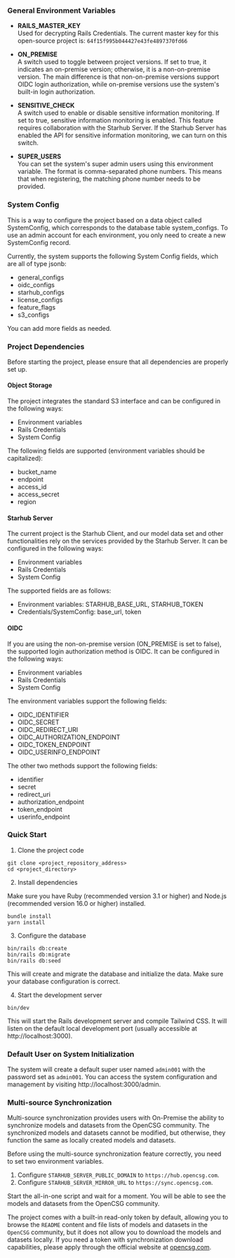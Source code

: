 ### General Environment Variables

- **RAILS_MASTER_KEY**  
Used for decrypting Rails Credentials. The current master key for this open-source project is: `64f15f995b044427e43fe4897370fd66`

- **ON_PREMISE**  
A switch used to toggle between project versions. If set to true, it indicates an on-premise version; otherwise, it is a non-on-premise version. The main difference is that non-on-premise versions support OIDC login authorization, while on-premise versions use the system's built-in login authorization.

- **SENSITIVE_CHECK**  
A switch used to enable or disable sensitive information monitoring. If set to true, sensitive information monitoring is enabled. This feature requires collaboration with the Starhub Server. If the Starhub Server has enabled the API for sensitive information monitoring, we can turn on this switch.

- **SUPER_USERS**  
You can set the system's super admin users using this environment variable. The format is comma-separated phone numbers. This means that when registering, the matching phone number needs to be provided.


### System Config

This is a way to configure the project based on a data object called SystemConfig, which corresponds to the database table system_configs. To use an admin account for each environment, you only need to create a new SystemConfig record.

Currently, the system supports the following System Config fields, which are all of type jsonb:

- general_configs
- oidc_configs
- starhub_configs
- license_configs
- feature_flags
- s3_configs  

You can add more fields as needed.

### Project Dependencies

Before starting the project, please ensure that all dependencies are properly set up.

#### Object Storage

The project integrates the standard S3 interface and can be configured in the following ways:

- Environment variables
- Rails Credentials
- System Config

The following fields are supported (environment variables should be capitalized):

- bucket_name
- endpoint
- access_id
- access_secret
- region

#### Starhub Server

The current project is the Starhub Client, and our model data set and other functionalities rely on the services provided by the Starhub Server. It can be configured in the following ways:

- Environment variables
- Rails Credentials
- System Config

The supported fields are as follows:

- Environment variables: STARHUB_BASE_URL, STARHUB_TOKEN
- Credentials/SystemConfig: base_url, token

#### OIDC

If you are using the non-on-premise version (ON_PREMISE is set to false), the supported login authorization method is OIDC. It can be configured in the following ways:

- Environment variables
- Rails Credentials
- System Config

The environment variables support the following fields:

- OIDC_IDENTIFIER
- OIDC_SECRET
- OIDC_REDIRECT_URI
- OIDC_AUTHORIZATION_ENDPOINT
- OIDC_TOKEN_ENDPOINT
- OIDC_USERINFO_ENDPOINT

The other two methods support the following fields:

- identifier
- secret
- redirect_uri
- authorization_endpoint
- token_endpoint
- userinfo_endpoint

### Quick Start

1. Clone the project code

```
git clone <project_repository_address>
cd <project_directory>
```

2. Install dependencies

Make sure you have Ruby (recommended version 3.1 or higher) and Node.js (recommended version 16.0 or higher) installed.

```
bundle install
yarn install
```

3. Configure the database

```
bin/rails db:create
bin/rails db:migrate
bin/rails db:seed
```

This will create and migrate the database and initialize the data. Make sure your database configuration is correct.

4. Start the development server

```
bin/dev
```

This will start the Rails development server and compile Tailwind CSS. It will listen on the default local development port (usually accessible at http://localhost:3000).

### Default User on System Initialization

The system will create a default super user named `admin001` with the password set as `admin001`. You can access the system configuration and management by visiting http://localhost:3000/admin.

### Multi-source Synchronization
Multi-source synchronization provides users with On-Premise the ability to synchronize models and datasets from the OpenCSG community. The synchronized models and datasets cannot be modified, but otherwise, they function the same as locally created models and datasets.

Before using the multi-source synchronization feature correctly, you need to set two environment variables.

1. Configure `STARHUB_SERVER_PUBLIC_DOMAIN` to `https://hub.opencsg.com`.
2. Configure `STARHUB_SERVER_MIRROR_URL` to `https://sync.opencsg.com`.

Start the all-in-one script and wait for a moment. You will be able to see the models and datasets from the OpenCSG community.

The project comes with a built-in read-only token by default, allowing you to browse the `README` content and file lists of models and datasets in the `OpenCSG` community, but it does not allow you to download the models and datasets locally. If you need a token with synchronization download capabilities, please apply through the official website at [opencsg.com](https://opencsg.com).